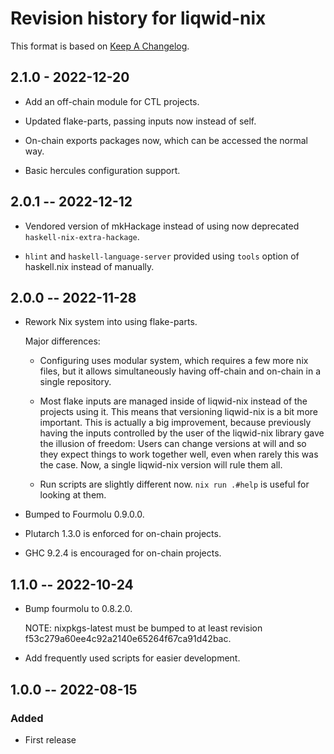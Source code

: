 # Revision history for liqwid-nix

This format is based on [Keep A Changelog](https://keepachangelog.com/en/1.0.0).

## 2.1.0 - 2022-12-20

- Add an off-chain module for CTL projects.

- Updated flake-parts, passing inputs now instead of self.

- On-chain exports packages now, which can be accessed the normal way.

- Basic hercules configuration support.

## 2.0.1 -- 2022-12-12

- Vendored version of mkHackage instead of using now deprecated `haskell-nix-extra-hackage`.

- `hlint` and `haskell-language-server` provided using `tools` option of haskell.nix instead
  of manually.

## 2.0.0 -- 2022-11-28

- Rework Nix system into using flake-parts.

  Major differences:

  - Configuring uses modular system, which requires a few more nix files, 
    but it allows simultaneously having off-chain and on-chain in a single 
    repository.

  - Most flake inputs are managed inside of liqwid-nix instead of the projects
    using it. This means that versioning liqwid-nix is a bit more important.
    This is actually a big improvement, because previously having the inputs
    controlled by the user of the liqwid-nix library gave the illusion of
    freedom: Users can change versions at will and so they expect things to
    work together well, even when rarely this was the case. Now, a single
    liqwid-nix version will rule them all.

  - Run scripts are slightly different now. `nix run .#help` is useful for
    looking at them.

- Bumped to Fourmolu 0.9.0.0.

- Plutarch 1.3.0 is enforced for on-chain projects.

- GHC 9.2.4 is encouraged for on-chain projects.

## 1.1.0 -- 2022-10-24

- Bump fourmolu to 0.8.2.0.

  NOTE: nixpkgs-latest must be bumped to at least revision f53c279a60ee4c92a2140e65264f67ca91d42bac.

- Add frequently used scripts for easier development.

## 1.0.0 -- 2022-08-15

### Added

- First release
